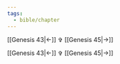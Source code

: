 ```yaml
---
tags:
  - bible/chapter
---
```


[[Genesis 43|<-]] ✞ [[Genesis 45|->]]

[[Genesis 43|<-]] ✞ [[Genesis 45|->]]
